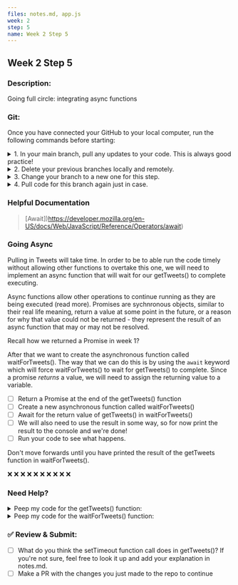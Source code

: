 ```yaml
---
files: notes.md, app.js
week: 2
step: 5
name: Week 2 Step 5
---
```


## Week 2 Step 5

### Description:
Going full circle: integrating async functions

### Git:

Once you have connected your GitHub to your local computer, run the following commands before starting:
<details><summary>1. In your main branch, pull any updates to your code. This is always good practice!</summary>
	
	git pull
</details>

<details><summary>2. Delete your previous branches locally and remotely.</summary>
	
	git branch -d [previousBranchName]
	git push origin --delete [previousBranchName]
</details>

<details><summary>3. Change your branch to a new one for this step.</summary>
	
	git checkout -b w1s2
</details>

<details><summary>4. Pull code for this branch again just in case.</summary>
	
	git pull
</details>

### Helpful Documentation

> [Await])https://developer.mozilla.org/en-US/docs/Web/JavaScript/Reference/Operators/await)

### Going Async

Pulling in Tweets will take time. In order to be to able run the code timely without allowing other functions to overtake this one, we will need to implement an async function that will wait for our getTweets() to complete executing.

Async functions allow other operations to continue running as they are being executed (read more). Promises are sychnronous objects, similar to their real life meaning, return a value at some point in the future, or a reason for why that value could not be returned - they represent the result of an async function that may or may not be resolved.

Recall how we returned a Promise in week 1?

After that we want to create the asynchronous function called waitForTweets(). The way that we can do this is by using the `await` keyword which will force waitForTweets() to wait for getTweets() to complete. Since a promise *returns* a value, we will need to assign the returning value to a variable.

- [ ] Return a Promise at the end of the getTweets() function
- [ ] Create a new asynchronous function called waitForTweets()
- [ ] Await for the return value of getTweets() in waitForTweets()
- [ ] We will also need to use the result in some way, so for now print the result to the console and we're done!
- [ ] Run your code to see what happens.

Don't move forwards until you have printed the result of the getTweets function in waitForTweets().

❌ ❌ ❌ ❌ ❌ ❌ ❌ ❌ ❌ ❌ 

### Need Help?

<details><summary>Peep my code for the getTweets() function:</summary>

  function getTweets() {
    T.get('search/tweets', { q: '#btsarmy since:2021-01-31', count: 10 , language: 'en'}, function(err, data, response) {
      console.log(data)
    })

    return new Promise(resolve => {
        setTimeout(() => {
          resolve('resolved');
        }, 2000);
    });
  }
</details>

<details><summary>Peep my code for the waitForTweets() function:</summary>

    async function waitForTweets() {
        const result = await getTweets();
        console.log(result);
    }
</details>

### ✅ Review & Submit:

- [ ] What do you think the setTimeout function call does in getTweets()? If you're not sure, feel free to look it up and add your explanation in notes.md.
- [ ] Make a PR with the changes you just made to the repo to continue